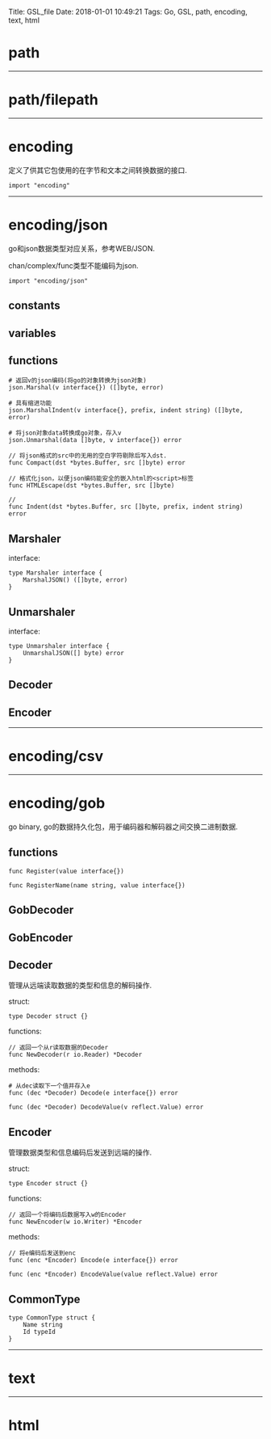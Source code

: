 Title: GSL_file
Date: 2018-01-01 10:49:21
Tags: Go, GSL, path, encoding, text, html



# path

***

# path/filepath

***

# encoding

定义了供其它包使用的在字节和文本之间转换数据的接口.

    import "encoding"

***

# encoding/json

go和json数据类型对应关系，参考WEB/JSON.

chan/complex/func类型不能编码为json.

    import "encoding/json"

## constants

## variables

## functions

    # 返回v的json编码(将go的对象转换为json对象)
    json.Marshal(v interface{}) ([]byte, error)

    # 具有缩进功能
    json.MarshalIndent(v interface{}, prefix, indent string) ([]byte, error)

    # 将json对象data转换成go对象，存入v
    json.Unmarshal(data []byte, v interface{}) error

    // 将json格式的src中的无用的空白字符剔除后写入dst.
    func Compact(dst *bytes.Buffer, src []byte) error

    // 格式化json，以便json编码能安全的嵌入html的<script>标签
    func HTMLEscape(dst *bytes.Buffer, src []byte)

    //
    func Indent(dst *bytes.Buffer, src []byte, prefix, indent string) error

## Marshaler

interface:

    type Marshaler interface {
        MarshalJSON() ([]byte, error)
    }

## Unmarshaler

interface:

    type Unmarshaler interface {
        UnmarshalJSON([] byte) error
    }

## Decoder

## Encoder

***

# encoding/csv

***

# encoding/gob

go binary, go的数据持久化包，用于编码器和解码器之间交换二进制数据.

## functions

    func Register(value interface{})

    func RegisterName(name string, value interface{})

## GobDecoder

## GobEncoder

## Decoder

管理从远端读取数据的类型和信息的解码操作.

struct:

    type Decoder struct {}

functions:

    // 返回一个从r读取数据的Decoder
    func NewDecoder(r io.Reader) *Decoder

methods:

    # 从dec读取下一个值并存入e
    func (dec *Decoder) Decode(e interface{}) error

    func (dec *Decoder) DecodeValue(v reflect.Value) error

## Encoder

管理数据类型和信息编码后发送到远端的操作.

struct:

    type Encoder struct {}

functions:

    // 返回一个将编码后数据写入w的Encoder
    func NewEncoder(w io.Writer) *Encoder

methods:

    // 将e编码后发送到enc
    func (enc *Encoder) Encode(e interface{}) error

    func (enc *Encoder) EncodeValue(value reflect.Value) error

## CommonType

    type CommonType struct {
        Name string
        Id typeId
    }

***

# text

***

# html
